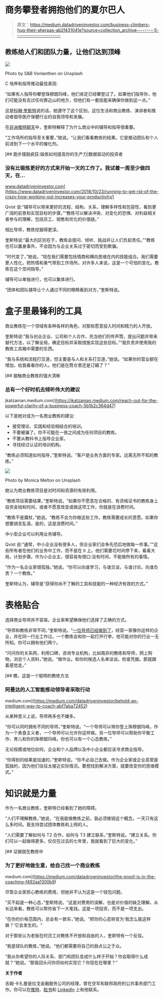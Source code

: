 # 商务攀登者拥抱他们的夏尔巴人

> 原文：<https://medium.datadriveninvestor.com/business-climbers-hug-their-sherpas-ab2f431041e?source=collection_archive---------5----------------------->

## 教练给人们和团队力量，让他们达到顶峰

![](img/81498ae1b3a74f124c5e664308f8389a.png)

Photo by S&B Vonlanthen on Unsplash

C 培养和指导推动最佳表现:

“如果有人指导你攀登珠穆朗玛峰，他们肯定已经攀登过了。如果他们指导你，他们可能没有去过任何靠近山的地方，但他们有一套技能来确保你做到这一点。”

这是[科琳·奎斯特](https://twitter.com/ColleenQvist/)说的话，她遵守了这个区别。这位生活和商业教练、演讲者和推动者倡导医疗保健行业的自我领导和发展。

在[非洲推特聊天](https://twitter.com/AfricaTweetChat)中，奎斯特解释了为什么商业中的辅导和指导很重要。

“工作场所的指导至关重要，”她说。“让我们看看教练的结果。它是推动团队和个人前进到下一个水平的催化剂。

[](https://www.datadriveninvestor.com/2018/10/23/running-to-get-rid-of-the-crazy-how-working-out-increases-your-productivity/) [## 跑步摆脱疯狂:锻炼如何提高你的生产力|数据驱动的投资者

### 没有比锻炼更好的方式来开始一天的工作了。我试着一周至少做四天，在…

www.datadriveninvestor.com](https://www.datadriveninvestor.com/2018/10/23/running-to-get-rid-of-the-crazy-how-working-out-increases-your-productivity/) 

Qvist 说:“辅导可以带来更好的流程、结构、关系，理解多样性和包容性，看到更广阔的前景和实现目标的步骤。”“教练可以解决冲突、对变化的恐惧、对利益相关者参与的理解，包括员工、销售和优化的价值链。”

相比导师，教练挖掘得更深。

奎斯特说:“最大的区别在于，教练会提问、倾听、挑战并让人们负起责任。”“教练也可以置身事外，不会因为与企业关系过于密切而受到欺骗。

“时代变了，”她说。“现在我们需要包括情商和横向思维在内的技能组合。我们需要更人性化，把热情和勇气带到工作场所。对许多人来说，这是一个可怕的变化。教练在这个空间指导。”

辅导可以单独进行，也可以集体进行。

“团体和团队辅导让个人通过不同的眼睛看到对方，”奎斯特说。

# **盒子里最锋利的工具**

商业教练在一个领域有各种各样的角色，对那些愿意投入时间和精力的人开放。

奎斯特说:“我与创业企业、公司和个人合作，充当他们的传声筒，提出问题并带来替代方法，以了解全局，确定目标并采取措施实现这些目标。”“我负责并使用我的教练工具箱中需要的东西。

“我与系统和流程打交道，但主要是与人和关系打交道，”她说。“如果你的营业额在增加，给我看看你的人。他们是在筒仓里还是订婚了？”

[](https://jkatzaman.medium.com/reach-out-for-the-powerful-clarity-of-a-business-coach-5b1b2c364d47) [## 接触商业教练的强大清晰

### 总有一个好时机去倾听伟大的建议

jkatzaman.medium.com](https://jkatzaman.medium.com/reach-out-for-the-powerful-clarity-of-a-business-coach-5b1b2c364d47) 

以下是她对成为一名商业教练的建议:

*   接受理论、实践和经验相结合的培训。
*   不要被骗了。你不可能在一夜之间成为任何项目的教练。
*   不要从教科书上指导企业家。
*   寻找经过认证的培训机构。

“教练必须知道如何指导，”奎斯特说。“客户是业务方面的专家。远离无所不知的教练。”

![](img/811922be911e4e1ada284f127b44677c.png)

Photo by Monica Melton on Unsplash

她认为商业教练项目是对时间和资源的有效利用。

“教练项目需要结果，”奎斯特说。“如果你不愿意在合格的、有资格证书的教练身上投资金钱和时间，或者不愿意改变或做这项工作，你就是在浪费时间。

“教练不是魔杖，”她说。“教练不会为你做这些工作。教练需要成长的意愿。如果你想要胡言乱语，是的，这是浪费时间。”

中小型企业可以利用业务辅导。

Qvist 说:“通常，中小企业没有很多人，但企业家们会争先恐后地做每一件事。”“这些所有者在他们的业务中工作，而不是在 it 上。他们需要花时间停下来，看看大局，计划步骤。作为小企业主，很容易有借口:没有时间，不能做所有的事情。

“作为一名企业家很孤独，”她说。“你可以向谁学习，与谁交谈，与谁讨论，向谁负责？一个教练。”

奎斯特认为，辅导是“获得你尚不了解的工具和技能的一种经济有效的方式。”

# **表格贴合**

选择商业导师并不容易。企业家希望确保他们选择了正确的方式。

“导师和教练非常不同，”奎斯特说。"[一位导师已经做到了](https://medium.com/datadriveninvestor/mentors-are-just-what-the-doctor-ordered-1204b1efdd8d)，经营一家像你这样的企业，并在同一行业工作过。一个教练会和你一起打开行李，他可能对你的行业一无所知。你可以拥有他们两个。

“问问你的关系网，利用口碑，咨询专业机构，比如南非的教练和导师，网上购物，浏览个人资料，”她说。“做作业。和你的候选人名单谈谈。检查凭据。那就跟着感觉走。”

[](https://medium.com/datadriveninvestor/behold-an-intelligent-way-to-coach-abf7aba72452) [## 瞧，这是一个聪明的教练方法

### 阿曼达的人工智能推动领导者采取行动

medium.com](https://medium.com/datadriveninvestor/behold-an-intelligent-way-to-coach-abf7aba72452) 

从某种意义上说，导师再多也不嫌多。

“你可以同时拥有不同的导师，”奎斯特说。“一个导师可以带你登上珠穆朗玛峰。作为一个素食主义者，一个导师可以允许你这样做。另一位导师可以帮助你平衡工作、育儿和你的珠穆朗玛峰。你也可以有一个心态教练。”

无论规模或地位如何，企业和个人品牌以及中小企业都应该寻求商业指导。

“你得到的结果是加速的，”奎斯特说。“你不必自己去做。作为企业家或企业高管是孤独的，因为他们往往太接近实际情况。要想找到解决方案，就要改变你的思维模式。”

# **知识就是力量**

作为一名商业教练，奎斯特已经看到了她的障碍。

“人们不理解教练，”她说，“在我能做教练之前，我必须推销这个概念。一天只有这么多时间。我支持尝试团体教练和上网的人。

“人们需要了解如何与 T2 合作，如何与 T3 建立联系，”奎斯特说。“建立关系。你们可以一起做得更多。仅仅在过去的七年里，我就看到了巨大的变化。”

[](https://medium.com/datadriveninvestor/the-proof-is-in-the-coaching-f492aa1300b9) [## 证据就在教练中

### 为了更好地做生意，给自己找一个商业教练

medium.com](https://medium.com/datadriveninvestor/the-proof-is-in-the-coaching-f492aa1300b9) 

尽管企业家担心教练的费用，但她并不认为这是一个钱包问题。

“买不起是一种心态，”奎斯特说。“这是对费用的误解，也是对价值的缺乏理解。从长远来看，教练可以帮你省下一大笔钱。这是一项投资，而不是一项支出。

“在你的价格范围内，总会有一款车，”她说。“把你的心态转变为‘我怎么能这样做？’它会发生的。"

对于那些认为老板在时员工对教练不开放和自由的人，奎斯特有一个反驳。

“我是球队的教练，”她说。“他们都需要将自己的弱点公之于众。

“我从你希望你的人际关系、部门和团队变成什么样子开始？你会取得什么成就？”她说。“那我回头问你将如何实现它？你现在在哪里？”

**关于作者**

吉姆·卡扎曼是拉戈金融服务公司的经理，曾在空军和联邦政府的公共事务部门工作。你可以在[推特](https://twitter.com/JKatzaman)、[脸书](https://www.facebook.com/jim.katzaman)和 [LinkedIn](https://www.linkedin.com/in/jim-katzaman-33641b21/) 上和他联系。